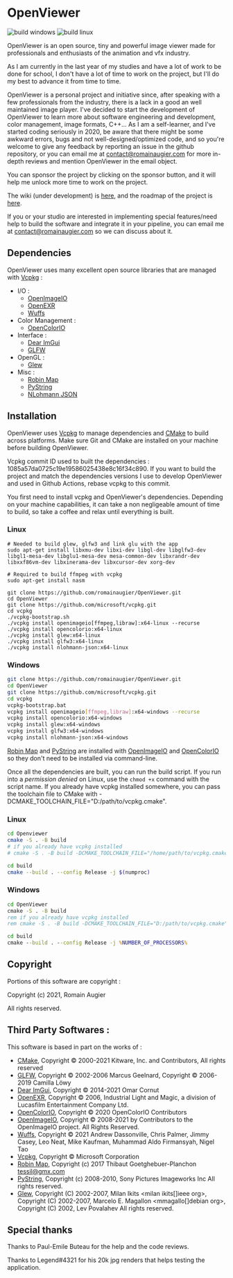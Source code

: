 # OpenViewer
![build windows](https://github.com/romainaugier/OpenViewer/actions/workflows/build-windows.yml/badge.svg)
![build linux](https://github.com/romainaugier/OpenViewer/actions/workflows/build-linux.yml/badge.svg)

OpenViewer is an open source, tiny and powerful image viewer made for professionals and enthusiasts of the animation and vfx industry.

As I am currently in the last year of my studies and have a lot of work to be done for school, I don't have a lot of time to work on the project, but I'll do my best to advance it from time to time.

OpenViewer is a personal project and initiative since, after speaking with a few professionals from the industry, there is a lack in a good an well maintained image player. I've decided to start the development of OpenViewer to learn more about software engineering and development, color management, image formats, C++... As I am a self-learner, and I've started coding seriously in 2020, be aware that there might be some awkward errors, bugs and not well-designed/optimized code, and so you're welcome to give any feedback by reporting an issue in the github repository, or you can email me at contact@romainaugier.com for more in-depth reviews and mention OpenViewer in the email object.

You can sponsor the project by clicking on the sponsor button, and it will help me unlock more time to work on the project.

The wiki (under development) is [here](https://github.com/romainaugier/OpenViewer/wiki), and the roadmap of the project is [here](https://github.com/romainaugier/OpenViewer/wiki/Roadmap).

If you or your studio are interested in implementing special features/need help to build the software and integrate it in your pipeline, you can email me at contact@romainaugier.com so we can discuss about it.

## Dependencies

OpenViewer uses many excellent open source libraries that are managed with [Vcpkg](https://github.com/microsoft/vcpkg) :
- I/O :
    - [OpenImageIO](https://github.com/OpenImageIO/oiio)
    - [OpenEXR](https://github.com/AcademySoftwareFoundation/openexr)
    - [Wuffs](https://github.com/google/wuffs) 
- Color Management :
    - [OpenColorIO](https://github.com/AcademySoftwareFoundation/OpenColorIO) 
- Interface : 
    - [Dear ImGui](https://github.com/ocornut/imgui)
    - [GLFW](https://www.glfw.org/)
- OpenGL :
    - [Glew](https://github.com/nigels-com/glew)
- Misc : 
    - [Robin Map](https://github.com/Tessil/robin-map)
    - [PyString](https://github.com/imageworks/pystring)
    - [NLohmann JSON](https://github.com/nlohmann/json)

## Installation

OpenViewer uses [Vcpkg](https://github.com/microsoft/vcpkg) to manage dependencies and [CMake](https://cmake.org/) to build across platforms. Make sure Git and CMake are installed on your machine before building OpenViewer.

Vcpkg commit ID used to built the dependencies : 1085a57da0725c19e19586025438e8c16f34c890. 
If you want to build the project and match the dependencies versions I use to develop OpenViewer and used in Github Actions, rebase vcpkg to this commit.

You first need to install vcpkg and OpenViewer's dependencies. Depending on your machine capabilities, it can take a non negligeable amount of time to build, so take a coffee and relax until everything is built.
### Linux
```shell
# Needed to build glew, glfw3 and link glu with the app
sudo apt-get install libxmu-dev libxi-dev libgl-dev libglfw3-dev libgl1-mesa-dev libglu1-mesa-dev mesa-common-dev libxrandr-dev libxxf86vm-dev libxinerama-dev libxcursor-dev xorg-dev

# Required to build ffmpeg with vcpkg
sudo apt-get install nasm

git clone https://github.com/romainaugier/OpenViewer.git
cd OpenViewer
git clone https://github.com/microsoft/vcpkg.git
cd vcpkg
./vcpkg-bootstrap.sh
./vcpkg install openimageio[ffmpeg,libraw]:x64-linux --recurse
./vcpkg install opencolorio:x64-linux
./vcpkg install glew:x64-linux
./vcpkg install glfw3:x64-linux
./vcpkg install nlohmann-json:x64-linux
```

### Windows
```bash
git clone https://github.com/romainaugier/OpenViewer.git
cd OpenViewer
git clone https://github.com/microsoft/vcpkg.git
cd vcpkg
vcpkg-bootstrap.bat
vcpkg install openimageio[ffmpeg,libraw]:x64-windows --recurse
vcpkg install opencolorio:x64-windows
vcpkg install glew:x64-windows
vcpkg install glfw3:x64-windows
vcpkg install nlohmann-json:x64-windows
```

[Robin Map](https://github.com/Tessil/robin-map) and [PyString](https://github.com/imageworks/pystring) are installed with [OpenImageIO](https://github.com/OpenImageIO/oiio) and [OpenColorIO](https://github.com/AcademySoftwareFoundation/OpenColorIO) so they don't need to be installed via command-line.

Once all the dependencies are built, you can run the build script. If you run into a *permission denied* on Linux, use the ```chmod +x``` command with the script name.
If you already have vcpkg installed somewhere, you can pass the toolchain file to CMake with -DCMAKE_TOOLCHAIN_FILE="D:/path/to/vcpkg.cmake".


### Linux
```bash
cd Openviewer
cmake -S . -B build
# if you already have vcpkg installed
# cmake -S . -B build -DCMAKE_TOOLCHAIN_FILE="/home/path/to/vcpkg.cmake"

cd build
cmake --build . --config Release -j $(numproc)
```

### Windows
```bat
cd OpenViewer
cmake -S . -B build
rem if you already have vcpkg installed
rem cmake -S . -B build -DCMAKE_TOOLCHAIN_FILE="D:/path/to/vcpkg.cmake"

cd build
cmake --build . --config Release -j %NUMBER_OF_PROCESSORS%
```

## Copyright

Portions of this software are copyright :

Copyright (c) 2021, Romain Augier

All rights reserved.

## Third Party Softwares :

This software is based in part on the works of :

- [CMake](https://cmake.org/), Copyright © 2000-2021 Kitware, Inc. and Contributors, All rights reserved
- [GLFW](https://www.glfw.org/), Copyright © 2002-2006 Marcus Geelnard, Copyright © 2006-2019 Camilla Löwy
- [Dear ImGui](https://github.com/ocornut/imgui), Copyright © 2014-2021 Omar Cornut
- [OpenEXR](https://github.com/AcademySoftwareFoundation/openexr), Copyright © 2006, Industrial Light and Magic, a division of Lucasfilm Entertainment Company Ltd.
- [OpenColorIO](https://github.com/AcademySoftwareFoundation/OpenColorIO), Copyright © 2020 OpenColorIO Contributors
- [OpenImageIO](https://github.com/OpenImageIO/oiio), Copyright © 2008-2021 by Contributors to the OpenImageIO project. All Rights Reserved.
- [Wuffs](https://github.com/google/wuffs), Copyright © 2021 Andrew Dassonville, Chris Palmer, Jimmy Casey, Leo Neat, Mike Kaufman, Muhammad Aldo Firmansyah, Nigel Tao
- [Vcpkg](https://github.com/microsoft/vcpkg), Copyright © Microsoft Corporation
- [Robin Map](https://github.com/Tessil/robin-map), Copyright (c) 2017 Thibaut Goetghebuer-Planchon <tessil@gmx.com>
- [PyString](https://github.com/imageworks/pystring), Copyright (c) 2008-2010, Sony Pictures Imageworks Inc All rights reserved.
- [Glew](https://github.com/nigels-com/glew), Copyright (C) 2002-2007, Milan Ikits <milan ikits[]ieee org>, Copyright (C) 2002-2007, Marcelo E. Magallon <mmagallo[]debian org>, Copyright (C) 2002, Lev Povalahev All rights reserved.

## Special thanks

Thanks to Paul-Emile Buteau for the help and the code reviews.

Thanks to Legend#4321 for his 20k jpg renders that helps testing the application.
